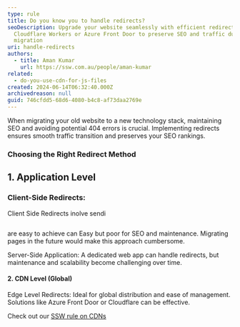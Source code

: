 ```yaml
---
type: rule
title: Do you know you to handle redirects?
seoDescription: Upgrade your website seamlessly with efficient redirects using
  Cloudflare Workers or Azure Front Door to preserve SEO and traffic during the
  migration
uri: handle-redirects
authors:
  - title: Aman Kumar
    url: https://ssw.com.au/people/aman-kumar
related:
  - do-you-use-cdn-for-js-files
created: 2024-06-14T06:32:40.000Z
archivedreason: null
guid: 746cfdd5-68d6-4080-b4c8-af73daa2769e
---
```

When migrating your old website to a new technology stack, maintaining SEO and avoiding potential 404 errors is crucial. Implementing redirects ensures smooth traffic transition and preserves your SEO rankings.

<!--endintro-->

### Choosing the Right Redirect Method

## 1. Application Level

### Client-Side Redirects: 

Client Side Redirects inolve sendi
```

```






are easy to achieve can Easy but poor for SEO and maintenance. Migrating pages in the future would make this approach cumbersome.

Server-Side Application: A dedicated web app can handle redirects, but maintenance and scalability become challenging over time.

#### 2. CDN Level (Global)

Edge Level Redirects: Ideal for global distribution and ease of management. Solutions like Azure Front Door or Cloudflare can be effective.

Check out our [SSW rule on CDNs](/do-you-use-cdn-for-js-files)
